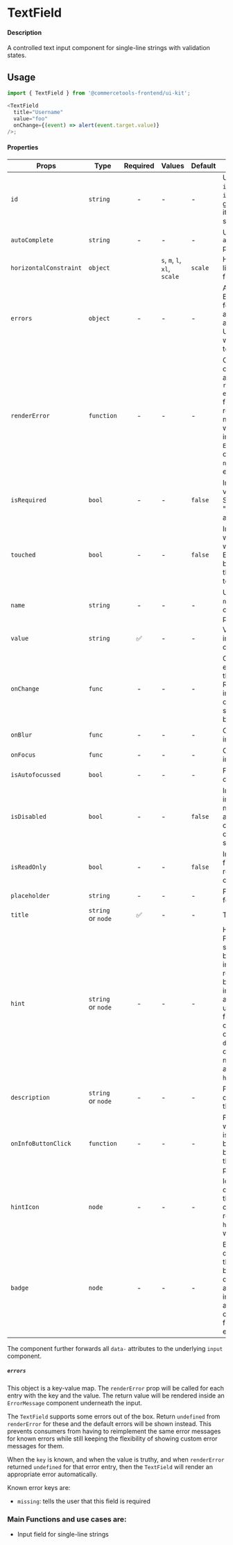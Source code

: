 # TextField

#### Description

A controlled text input component for single-line strings with validation
states.

## Usage

```js
import { TextField } from '@commercetools-frontend/ui-kit';

<TextField
  title="Username"
  value="foo"
  onChange={(event) => alert(event.target.value)}
/>;
```

#### Properties

| Props                  | Type               | Required | Values                       | Default | Description                                                                                                                                                                                                                                                           |
| ---------------------- | ------------------ | :------: | ---------------------------- | ------- | --------------------------------------------------------------------------------------------------------------------------------------------------------------------------------------------------------------------------------------------------------------------- |
| `id`                   | `string`           |    -     | -                            | -       | Used as HTML `id` property. An `id` is auto-generated when it is not specified.                                                                                                                                                                                       |
| `autoComplete`         | `string`           |    -     | -                            | -       | Used as HTML `autocomplete` property                                                                                                                                                                                                                                  |
| `horizontalConstraint` | `object`           |          | `s`, `m`, `l`, `xl`, `scale` | `scale` | Horizontal size limit of the input fields.                                                                                                                                                                                                                            |
| `errors`               | `object`           |    -     | -                            | -       | A map of errors. Error messages for known errors are rendered automatically. Unknown errors will be forwarded to `renderError`.                                                                                                                                       |
| `renderError`          | `function`         |    -     | -                            | -       | Called with custom errors, as `renderError(key, error)`. This function can return a message which will be wrapped in an `ErrorMessage`. It can also return `null` to show no error.                                                                                   |
| `isRequired`           | `bool`             |    -     | -                            | `false` | Indicates if the value is required. Shows an the "required asterisk" if so.                                                                                                                                                                                           |
| `touched`              | `bool`             |    -     | -                            | `false` | Indicates whether the field was touched. Errors will only be shown when the field was touched.                                                                                                                                                                        |
| `name`                 | `string`           |    -     | -                            | -       | Used as HTML `name` of the input component. property                                                                                                                                                                                                                  |
| `value`                | `string`           |    ✅    | -                            | -       | Value of the input component.                                                                                                                                                                                                                                         |
| `onChange`             | `func`             |    -     | -                            | -       | Called with an event containing the new value. Required when input is not read only. Parent should pass it back as `value`.                                                                                                                                           |
| `onBlur`               | `func`             |    -     | -                            | -       | Called when input is blurred                                                                                                                                                                                                                                          |
| `onFocus`              | `func`             |    -     | -                            | -       | Called when input is focused                                                                                                                                                                                                                                          |
| `isAutofocussed`       | `bool`             |    -     | -                            | -       | Focus the input on initial render                                                                                                                                                                                                                                     |
| `isDisabled`           | `bool`             |    -     | -                            | `false` | Indicates that the input cannot be modified (e.g not authorised, or changes currently saving).                                                                                                                                                                        |
| `isReadOnly`           | `bool`             |    -     | -                            | `false` | Indicates that the field is displaying read-only content                                                                                                                                                                                                              |
| `placeholder`          | `string`           |    -     | -                            | -       | Placeholder text for the input                                                                                                                                                                                                                                        |
| `title`                | `string` or `node` |    ✅    | -                            | -       | Title of the label                                                                                                                                                                                                                                                    |
| `hint`                 | `string` or `node` |    -     | -                            | -       | Hint for the label. Provides a supplementary but important information regarding the behaviour of the input (e.g warn about uniqueness of a field, when it can only be set once), whereas `description` can describe it in more depth. Can also receive a `hintIcon`. |
| `description`          | `string` or `node` |    -     | -                            | -       | Provides a description for the title.                                                                                                                                                                                                                                 |
| `onInfoButtonClick`    | `function`         |    -     | -                            | -       | Function called when info button is pressed. Info button will only be visible when this prop is passed.                                                                                                                                                               |
| `hintIcon`             | `node`             |    -     | -                            | -       | Icon to be displayed beside the hint text. Will only get rendered when `hint` is passed as well.                                                                                                                                                                      |
| `badge`                | `node`             |    -     | -                            | -       | Badge to be displayed beside the label. Might be used to display additional information about the content of the field (E.g verified email)                                                                                                                           |

The component further forwards all `data-` attributes to the underlying `input` component.

##### `errors`

This object is a key-value map. The `renderError` prop will be called for each entry with the key and the value. The return value will be rendered inside an `ErrorMessage` component underneath the input.

The `TextField` supports some errors out of the box. Return `undefined` from `renderError` for these and the default errors will be shown instead. This prevents consumers from having to reimplement the same error messages for known errors while still keeping the flexibility of showing custom error messages for them.

When the `key` is known, and when the value is truthy, and when `renderError` returned `undefined` for that error entry, then the `TextField` will render an appropriate error automatically.

Known error keys are:

- `missing`: tells the user that this field is required

### Main Functions and use cases are:

- Input field for single-line strings
